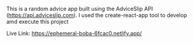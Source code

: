 

This is a random advice app built using the AdviceSlip API (https://api.adviceslip.com).
I used the create-react-app tool to develop amd execute this project


Live Link: https://ephemeral-boba-6fcac0.netlify.app/




